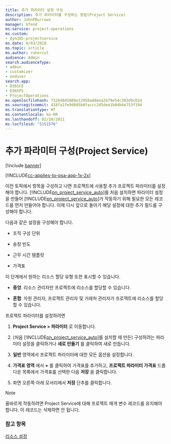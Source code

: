 ```yaml
---
title: 추가 파라미터 설정 구성
description: 추가 파라미터를 구성하는 방법(Project Service)
author: JohnPBurrows
manager: kfend
ms.service: project-operations
ms.custom:
- dyn365-projectservice
ms.date: 8/03/2018
ms.topic: article
ms.author: ruhercul
audience: Admin
search.audienceType:
- admin
- customizer
- enduser
search.app:
- D365CE
- D365PS
- ProjectOperations
ms.openlocfilehash: 73264845808e12950a48eea2b79e54c393d9c024
ms.sourcegitcommit: 418fa1fe9d605b8faccc2d5dee1b04b4e753f194
ms.translationtype: HT
ms.contentlocale: ko-KR
ms.lasthandoff: 02/10/2021
ms.locfileid: "5151576"
---
```

# <a name="configure-additional-parameter-settings-project-service"></a>추가 파라미터 구성(Project Service)

[!include [banner](../includes/psa-now-project-operations.md)]

[!INCLUDE[cc-applies-to-psa-app-1x-2x](../includes/cc-applies-to-psa-app-1x-2x.md)]

이전 토픽에서 항목을 구성하고 나면 프로젝트에 사용할 추가 프로젝트 파라미터를 설정해야 합니다. [!INCLUDE[pn_project_service_auto](../includes/pn-project-service-auto.md)]를 처음 설치하면 파라미터 설정을 만들어 [!INCLUDE[pn_project_service_auto](../includes/pn-project-service-auto.md)]가 작동하기 위해 필요한 모든 레코드를 먼저 만들어야 합니다. 이제 다시 앞으로 돌아가 해당 설정에 대한 추가 필드를 구성해야 합니다.  
  
 다음과 같은 설정을 구성해야 합니다.  
  
-   조직 구성 단위  
  
-   송장 빈도  
  
-   근무 시간 템플릿  
  
-   가격표  
 
이 단계에서 원하는 리소스 할당 유형 또한 표시할 수 있습니다.  
  
- **중앙**. 리소스 관리자만 프로젝트에 리소스를 할당할 수 있습니다.  
  
- **혼합**. 자원 관리자, 프로젝트 관리자 및 거래처 관리자가 프로젝트에 리소스를 할당할 수 있습니다.  
  
 
프로젝트 파라미터를 설정하려면  
  
1. **Project Service > 파라미터** 로 이동합니다.  
  
2. (처음 [!INCLUDE[pn_project_service_auto](../includes/pn-project-service-auto.md)]를 설치할 때 만든) 구성하려는 파라미터 설정을 클릭하거나 **새로 만들기** 를 클릭하여 새로 만듭니다.  
  
3. **일반** 영역에서 프로젝트 파라미터에 대한 모든 옵션을 설정합니다.  
  
4. **가격표 영역** 에서 **+** 를 클릭하여 가격표를 추가하고, **프로젝트 파라미터 가격표** 드롭다운 목록에서 가격표를 선택한 다음 **저장** 을 클릭합니다.  
  
5. 화면 오른쪽 아래 모서리에서 **저장** 단추를 클릭합니다.  

> [!NOTE]
> 올바르게 작동하려면 Project Service에 대해 프로젝트 매개 변수 레코드를 유지해야 합니다. 이 레코드는 삭제하면 안 됩니다.

### <a name="see-also"></a>참고 항목  
 [리소스 설정](../psa/set-up-resources.md)
